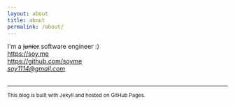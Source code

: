 ```yaml
---
layout: about
title: about
permalink: /about/
---
```


I'm a <strike>junior</strike> software engineer :)<br><a href="#">https://soy.me</a><br><a href="https://github.com/soyme" target="_blank">https://github.com/soyme</a><br><u><i>soy1114@gmail.com</i></u><br><br>


---

<small>This blog is built with Jekyll and hosted on GitHub Pages.</small>
